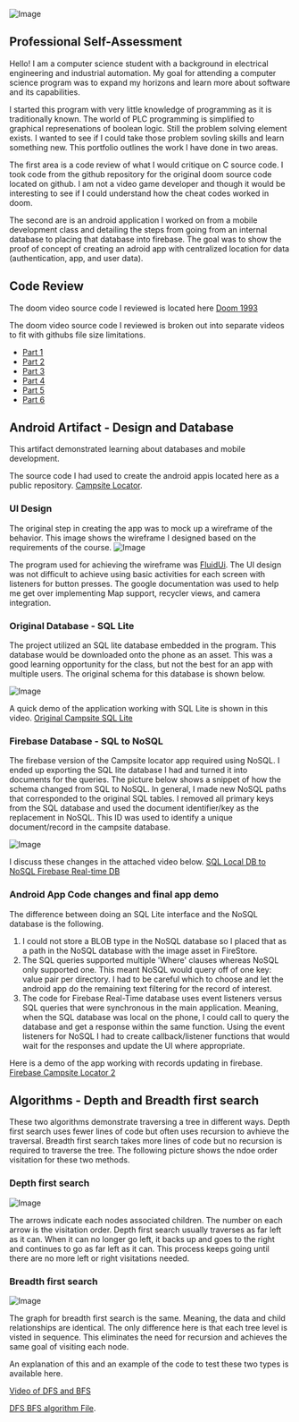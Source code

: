 
![Image](Images/Profile_picture.png)

## Professional Self-Assessment
Hello!  I am a computer science student with a background in electrical engineering and industrial automation.  My goal for attending  a computer science program was to expand my horizons and learn more about software and its capabilities.  

I started this program with very little knowledge of programming as it is traditionally known.  The world of PLC programming is simplified to graphical represenations of boolean logic.  Still the problem solving element exists.  I wanted to see if I could take those problem sovling skills and learn something new.  This portfolio outlines the work I have done in two areas.

The first area is a code review of what I would critique on C source code.  I took code from the github repository for the original doom source code located on github.  I am not a video game developer and though it would be interesting to see if I could understand how the cheat codes worked in doom.

The second are is an android application I worked on from a mobile development class and detailing the steps from going from an internal database to placing that database into firebase.  The goal was to show the proof of concept of creating an adroid app with centralized location for data (authentication, app, and user data). 

## Code Review

The doom video source code I reviewed is located here [Doom 1993](https://github.com/id-Software/DOOM)

The doom video source code I reviewed is broken out into separate videos to fit with githubs file size limitations.
- [Part 1](Code_Review_Videos/mleith785_Cs499_Code_Review-1.m4v)
- [Part 2](Code_Review_Videos/mleith785_Cs499_Code_Review-2.m4v)
- [Part 3](Code_Review_Videos/mleith785_Cs499_Code_Review-3.m4v)
- [Part 4](Code_Review_Videos/mleith785_Cs499_Code_Review-4.m4v)
- [Part 5](Code_Review_Videos/mleith785_Cs499_Code_Review-5.m4v)
- [Part 6](Code_Review_Videos/mleith785_Cs499_Code_Review-6.m4v)


## Android Artifact - Design and Database
This artifact demonstrated learning about databases and mobile development.  

The source code I had used to create the android appis located here as a public repository. [Campsite Locator](https://github.com/mleith785/FirebaseDB).
### UI Design
The original step in creating the app was to mock up a wireframe of the behavior.  This image shows the wireframe I designed based on the requirements of the course.   ![Image](Images/Campsite_Locator_Fluid_UI.png)

The program used for achieving the wireframe was [FluidUi](Images/https://www.fluidui.com).
The UI design was not difficult to achieve using basic activities for each screen with listeners for button presses.  The google documentation was used to help me get over implementing Map support, recycler views, and camera integration.  

### Original Database - SQL Lite
The project utilized an SQL lite database embedded in the program.  This database would be downloaded onto the phone as an asset.  This was a good learning opportunity for the class, but not the best for an app with multiple users.  The original schema for this database is shown below.

![Image](Images/SQL_Lite_Schema.png)


A quick demo of the application working with SQL Lite is shown in this video.
[Original Campsite SQL Lite](Android_App_Videos/Original_SQL_Android_Demo_Smaller_size.mp4)



### Firebase Database - SQL to NoSQL
The firebase version of the Campsite locator app required using NoSQL.  I ended up exporting the SQL lite database I had and turned it into documents for the queries.  The picture below shows a snippet of how the schema changed from SQL to NoSQL.  In general, I made new NoSQL paths that corresponded to the original SQL tables.  I removed all primary keys from the SQL database and used the document identifier/key as the replacement in NoSQL.  This ID was used to identify a unique document/record in the campsite database.

![Image](Images/SQL_to_NoSQL.png)

I discuss these changes in the attached video below.
[SQL Local DB to NoSQL Firebase Real-time DB](Android_App_Videos/SQL_to_NoSQL_Overview.mp4)


### Android App Code changes and final app demo
The difference between doing an SQL Lite interface and the NoSQL database is the following.
1) I could not store a BLOB type in the NoSQL database so I placed that as a path in the NoSQL database with the image asset in FireStore.
2) The SQL queries supported multiple 'Where' clauses whereas NoSQL only supported one.  This meant NoSQL would query off of one key: value pair per directory.  I had to be careful which to choose and let the android app do the remaining text filtering for the record of interest.
3) The code for Firebase Real-Time database uses event listeners versus SQL queries that were synchronous in the main application.  Meaning, when the SQL database was local on the phone, I could call to query the database and get a response within the same function.  Using the event listeners for NoSQL I had to create callback/listener functions that would wait for the responses and update the UI where appropriate.

Here is a demo of the app working with records updating in firebase.
[Firebase Campsite Locator 2](Android_App_Videos/Firebase_Nosql_Campsite_App_Demo.mp4)


## Algorithms - Depth and Breadth first search

These two algorithms demonstrate traversing a tree in different ways.  Depth first search uses fewer lines of code but often uses recursion to avhieve the traversal.  Breadth first search takes more lines of code but no recursion is required to traverse the tree.  The following picture shows the ndoe order visitation for these two methods.

### Depth first search
![Image](Images/DFS_image.png)

The arrows indicate each nodes associated children.  The number on each arrow is the visitation order.  Depth first search usually traverses as far left as it can.  When it can no longer go left, it backs up and goes to the right and continues to go as far left as it can.  This process keeps going until there are no more left or right visitations needed.

### Breadth first search
![Image](Images/BFS_image.png)

The graph for breadth first search is the same.  Meaning, the data and child relationships are identical.  The only difference here is that each tree level is visted in sequence.  This eliminates the need for recursion and achieves the same goal of visiting each node.

An explanation of this and an example of the code to test these two types is available here.

[Video of DFS and BFS](Algorithm_videos\dfs_bfs_video.m4v)


[DFS BFS algorithm File](https://github.com/mleith785/Algo_examples).


